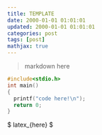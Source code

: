 ```yaml
---
title: TEMPLATE
date: 2000-01-01 01:01:01
updated: 2000-01-01 01:01:01
categories: post
tags: [post]
mathjax: true
---
```


> markdown here


```c++
#include<stdio.h>
int main()
{
  printf("code here!\n");
  return 0;
}
```


$ latex_{here} $
